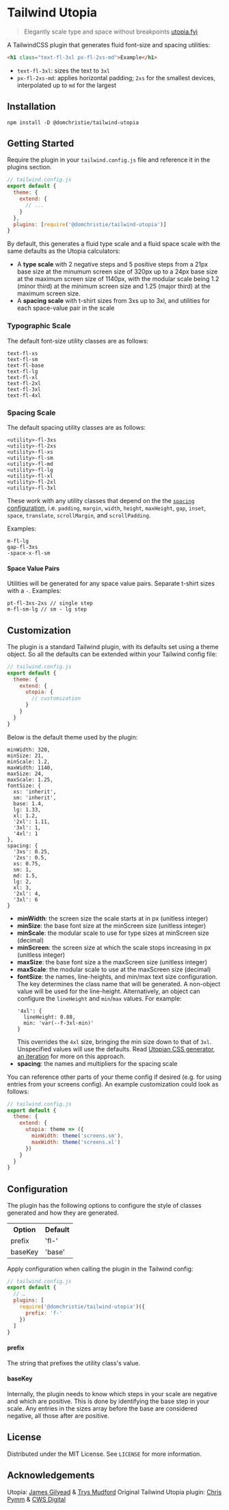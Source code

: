# Tailwind Utopia

> Elegantly scale type and space without breakpoints
> [utopia.fyi](https://utopia.fyi)

A TailwindCSS plugin that generates fluid font-size and spacing utilities:

```html
<h1 class="text-fl-3xl px-fl-2xs-md">Example</h1>
```
- `text-fl-3xl`: sizes the text to `3xl`
- `px-fl-2xs-md`: applies horizontal padding; `2xs` for the smallest devices, interpolated up to `md` for the largest

## Installation
```
npm install -D @domchristie/tailwind-utopia
```

## Getting Started
Require the plugin in your `tailwind.config.js` file and reference it in the plugins section.
```js
// tailwind.config.js
export default {
  theme: {
    extend: {
      // ...
    }
  },
  plugins: [require('@domchristie/tailwind-utopia')]
}
```

By default, this generates a fluid type scale and a fluid space scale with the same defaults as the Utopia calculators:
* A **type scale** with 2 negative steps and 5 positive steps from a 21px base size at the minumum screen size of 320px up to a 24px base size at the maximum screen size of 1140px, with the modular scale being 1.2 (minor third) at the minimum screen size and 1.25 (major third) at the maximum screen size.
* A **spacing scale** with t-shirt sizes from 3xs up to 3xl, and utilities for each space-value pair in the scale

### Typographic Scale
The default font-size utility classes are as follows:
```
text-fl-xs
text-fl-sm
text-fl-base
text-fl-lg
text-fl-xl
text-fl-2xl
text-fl-3xl
text-fl-4xl
```

### Spacing Scale
The default spacing utility classes are as follows:
```
<utility>-fl-3xs
<utility>-fl-2xs
<utility>-fl-xs
<utility>-fl-sm
<utility>-fl-md
<utility>-fl-lg
<utility>-fl-xl
<utility>-fl-2xl
<utility>-fl-3xl
```
These work with any utility classes that depend on the the [`spacing` configuration](https://tailwindcss.com/docs/customizing-spacing), i.e. `padding`, `margin`, `width`, `height`, `maxHeight`, `gap`, `inset`, `space`, `translate`, `scrollMargin`, and `scrollPadding`.

Examples:
```
m-fl-lg
gap-fl-3xs
-space-x-fl-sm
```
#### Space Value Pairs
Utilities will be generated for any space value pairs. Separate t-shirt sizes with a `-`. Examples:
```
pt-fl-3xs-2xs // single step
m-fl-sm-lg // sm - lg step
```

## Customization
The plugin is a standard Tailwind plugin, with its defaults set using a theme object. So all the defaults can be extended within your Tailwind config file:

```js
// tailwind.config.js
export default {
  theme: {
    extend: {
      utopia: {
        // customization
      }
    }
  }
}
```

Below is the default theme used by the plugin:
```
minWidth: 320,
minSize: 21,
minScale: 1.2,
maxWidth: 1140,
maxSize: 24,
maxScale: 1.25,
fontSize: {
  xs: 'inherit',
  sm: 'inherit',
  base: 1.4,
  lg: 1.33,
  xl: 1.2,
  '2xl': 1.11,
  '3xl': 1,
  '4xl': 1
},
spacing: {
  '3xs': 0.25,
  '2xs': 0.5,
  xs: 0.75,
  sm: 1,
  md: 1.5,
  lg: 2,
  xl: 3,
  '2xl': 4,
  '3xl': 6
}
```
* **minWidth**: the screen size the scale starts at in px (unitless integer)
* **minSize**: the base font size at the minScreen size (unitless integer)
* **minScale**: the modular scale to use for type sizes at minScreen size (decimal)
* **minScreen**: the screen size at which the scale stops increasing in px (unitless integer)
* **maxSize**: the base font size a the maxScreen size (unitless integer)
* **maxScale**: the modular scale to use at the maxScreen size (decimal)
* **fontSize**: the names, line-heights, and min/max text size configuration. The key determines the class name that will be generated. A non-object value will be used for the line-height. Alternatively, an object can configure the `lineHeight` and `min`/`max` values. For example:
  ```
  '4xl': {
    lineHeight: 0.88,
    min: 'var(--f-3xl-min)'
  }
  ```
  This overrides the `4xl` size, bringing the min size down to that of `3xl`. Unspecified values will use the defaults. Read [Utopian CSS generator, an iteration](https://utopia.fyi/blog/a-second-generator) for more on this approach.
* **spacing**: the names and multipliers for the spacing scale

You can reference other parts of your theme config if desired (e.g. for using entries from your screens config).  An example customization could look as follows:
```js
// tailwind.config.js
export default {
  theme: {
    extend: {
      utopia: theme => ({
        minWidth: theme('screens.sm'),
        maxWidth: theme('screens.xl')
      })
    }
  }
}
```

## Configuration
The plugin has the following options to configure the style of classes generated and how they are generated.

<table>
  <tr>
    <th>Option</th><th>Default</th>
  </tr>
  <tr>
    <td>prefix</td><td>'fl-'</td>
  <tr>
  <tr>
    <td>baseKey</td><td>'base'</td>
  <tr>
</table>

Apply configuration when calling the plugin in the Tailwind config:
```js
// tailwind.config.js
export default {
  // …
  plugins: [
    require('@domchristie/tailwind-utopia')({
      prefix: 'f-'
    })
  ]
}
```

#### prefix
The string that prefixes the utility class's value.

#### baseKey
Internally, the plugin needs to know which steps in your scale are negative and which are positive. This is done by identifying the base step in your scale. Any entries in the sizes array before the base are considered negative, all those after are positive.

## License
Distributed under the MIT License. See `LICENSE` for more information.

## Acknowledgements
Utopia: [James Gilyead](https://www.hustlersquad.net/) & [Trys Mudford](https://www.trysmudford.com/)
Original Tailwind Utopia plugin: [Chris Pymm](https://www.chrispymm.co.uk/) & [CWS Digital](https://cwsdigital.com/)

